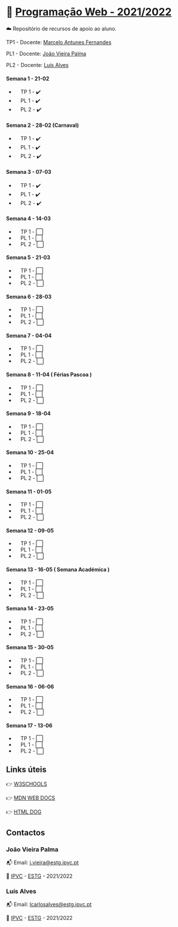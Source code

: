 # :open_file_folder: [Programação Web - 2021/2022](https://elearning.ipvc.pt/ipvc2021/course/view.php?id=1359)

:cloud: Repositório de recursos de apoio ao aluno.

TP1 - Docente: [Marcelo Antunes Fernandes](mailto:fernandesmarcelo@estg.ipvc.pt)

PL1 - Docente: [João Vieira Palma](mailto:j.vieira@estg.ipvc.pt)

PL2 - Docente: [Luís Alves](mailto:lcarlosalves@estg.ipvc.pt)

#### Semana 1 - 21-02

- &nbsp;&nbsp;&nbsp;&nbsp;TP 1 - :heavy_check_mark:
- &nbsp;&nbsp;&nbsp;&nbsp;PL 1 - :heavy_check_mark:
- &nbsp;&nbsp;&nbsp;&nbsp;PL 2 - :heavy_check_mark:

#### Semana 2 - 28-02 (Carnaval)

- &nbsp;&nbsp;&nbsp;&nbsp;TP 1 - :heavy_check_mark:
- &nbsp;&nbsp;&nbsp;&nbsp;PL 1 - :heavy_check_mark:
- &nbsp;&nbsp;&nbsp;&nbsp;PL 2 - :heavy_check_mark:

#### Semana 3 - 07-03

- &nbsp;&nbsp;&nbsp;&nbsp;TP 1 - :heavy_check_mark:
- &nbsp;&nbsp;&nbsp;&nbsp;PL 1 - :heavy_check_mark:
- &nbsp;&nbsp;&nbsp;&nbsp;PL 2 - :heavy_check_mark:

#### Semana 4 - 14-03

- &nbsp;&nbsp;&nbsp;&nbsp;TP 1 - :white_large_square:
- &nbsp;&nbsp;&nbsp;&nbsp;PL 1 - :white_large_square:
- &nbsp;&nbsp;&nbsp;&nbsp;PL 2 - :white_large_square:

#### Semana 5 - 21-03

- &nbsp;&nbsp;&nbsp;&nbsp;TP 1 - :white_large_square:
- &nbsp;&nbsp;&nbsp;&nbsp;PL 1 - :white_large_square:
- &nbsp;&nbsp;&nbsp;&nbsp;PL 2 - :white_large_square:

#### Semana 6 - 28-03

- &nbsp;&nbsp;&nbsp;&nbsp;TP 1 - :white_large_square:
- &nbsp;&nbsp;&nbsp;&nbsp;PL 1 - :white_large_square:
- &nbsp;&nbsp;&nbsp;&nbsp;PL 2 - :white_large_square:

#### Semana 7 - 04-04

- &nbsp;&nbsp;&nbsp;&nbsp;TP 1 - :white_large_square:
- &nbsp;&nbsp;&nbsp;&nbsp;PL 1 - :white_large_square:
- &nbsp;&nbsp;&nbsp;&nbsp;PL 2 - :white_large_square:

#### Semana 8 - 11-04 ( Férias Pascoa )

- &nbsp;&nbsp;&nbsp;&nbsp;TP 1 - :white_large_square:
- &nbsp;&nbsp;&nbsp;&nbsp;PL 1 - :white_large_square:
- &nbsp;&nbsp;&nbsp;&nbsp;PL 2 - :white_large_square:

#### Semana 9 - 18-04

- &nbsp;&nbsp;&nbsp;&nbsp;TP 1 - :white_large_square:
- &nbsp;&nbsp;&nbsp;&nbsp;PL 1 - :white_large_square:
- &nbsp;&nbsp;&nbsp;&nbsp;PL 2 - :white_large_square:

#### Semana 10 - 25-04

- &nbsp;&nbsp;&nbsp;&nbsp;TP 1 - :white_large_square:
- &nbsp;&nbsp;&nbsp;&nbsp;PL 1 - :white_large_square:
- &nbsp;&nbsp;&nbsp;&nbsp;PL 2 - :white_large_square:

#### Semana 11 - 01-05

- &nbsp;&nbsp;&nbsp;&nbsp;TP 1 - :white_large_square:
- &nbsp;&nbsp;&nbsp;&nbsp;PL 1 - :white_large_square:
- &nbsp;&nbsp;&nbsp;&nbsp;PL 2 - :white_large_square:

#### Semana 12 - 09-05

- &nbsp;&nbsp;&nbsp;&nbsp;TP 1 - :white_large_square:
- &nbsp;&nbsp;&nbsp;&nbsp;PL 1 - :white_large_square:
- &nbsp;&nbsp;&nbsp;&nbsp;PL 2 - :white_large_square:

#### Semana 13 - 16-05 ( Semana Académica )

- &nbsp;&nbsp;&nbsp;&nbsp;TP 1 - :white_large_square:
- &nbsp;&nbsp;&nbsp;&nbsp;PL 1 - :white_large_square:
- &nbsp;&nbsp;&nbsp;&nbsp;PL 2 - :white_large_square:

#### Semana 14 - 23-05

- &nbsp;&nbsp;&nbsp;&nbsp;TP 1 - :white_large_square:
- &nbsp;&nbsp;&nbsp;&nbsp;PL 1 - :white_large_square:
- &nbsp;&nbsp;&nbsp;&nbsp;PL 2 - :white_large_square:

#### Semana 15 - 30-05

- &nbsp;&nbsp;&nbsp;&nbsp;TP 1 - :white_large_square:
- &nbsp;&nbsp;&nbsp;&nbsp;PL 1 - :white_large_square:
- &nbsp;&nbsp;&nbsp;&nbsp;PL 2 - :white_large_square:

#### Semana 16 - 06-06

- &nbsp;&nbsp;&nbsp;&nbsp;TP 1 - :white_large_square:
- &nbsp;&nbsp;&nbsp;&nbsp;PL 1 - :white_large_square:
- &nbsp;&nbsp;&nbsp;&nbsp;PL 2 - :white_large_square:

#### Semana 17 - 13-06

- &nbsp;&nbsp;&nbsp;&nbsp;TP 1 - :white_large_square:
- &nbsp;&nbsp;&nbsp;&nbsp;PL 1 - :white_large_square:
- &nbsp;&nbsp;&nbsp;&nbsp;PL 2 - :white_large_square:

<!--
checked  :heavy_check_mark:
unchecked- :white_large_square:
-->

## Links úteis

:point_right: [W3SCHOOLS](https://www.w3schools.com/)

:point_right: [MDN WEB DOCS](https://developer.mozilla.org/en-US/)

:point_right: [HTML DOG](https://www.htmldog.com/)

## Contactos

### João Vieira Palma

:mailbox_with_mail: Email: j.vieira@estg.ipvc.pt

:school: [IPVC](http://www.ipvc.pt/) - [ESTG](http://portal.ipvc.pt/portal/page/portal/estg) - 2021/2022

### Luís Alves

:mailbox_with_mail: Email: lcarlosalves@estg.ipvc.pt

:school: [IPVC](http://www.ipvc.pt/) - [ESTG](http://portal.ipvc.pt/portal/page/portal/estg) - 2021/2022